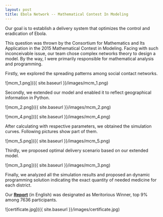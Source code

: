 ```yaml
---
layout: post
title: Ebola Network -- Mathematical Contest In Modeling
---
```


Our goal is to establish a delivery system that optimizes the control and eradication of Ebola.

This question was thrown by the Consortium for Mathematics and Its Application in the 2015 Mathematical Contest in Modeling.
Facing with such inconceivable issue, our team chose complex networks theory to design a model. By the way, I were primarily responsible for mathematical analysis and programming.

Firstly, we explored the spreading patterns among social contact networks. 

![mcm_1.png]({{ site.baseurl }}/images/mcm_1.png)

Secondly, we extended our model and enabled it to reflect geographical information in Python.

![mcm_2.png]({{ site.baseurl }}/images/mcm_2.png)

![mcm_4.png]({{ site.baseurl }}/images/mcm_4.png)

After calculating with respective parameters, we obtained the simulation curves. Following pictures show part of them.

![mcm_5.png]({{ site.baseurl }}/images/mcm_5.png)

Thirdly, we proposed optimal delivery scenario based on our extended model.

![mcm_3.png]({{ site.baseurl }}/images/mcm_3.png)

Finally, we analyzed all the simulation results and proposed an dynamic programming solution indicating the exact quantity of needed medicine for each district.

Our [**Report**](https://raw.githubusercontent.com/xu2333/xu2333.github.io/master/pdf/MCM.pdf) (in English) was designated as Meritorious Winner, top 9% among 7636 participants.

![certificate.jpg]({{ site.baseurl }}/images/certificate.jpg)